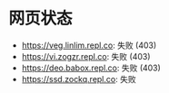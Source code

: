 # 网页状态
- https://veg.linlim.repl.co: 失败 (403)
- https://vi.zogzr.repl.co: 失败 (403)
- https://deo.babox.repl.co: 失败 (403)
- https://ssd.zockq.repl.co: 失败
